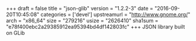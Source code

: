 +++
draft = false
title = "json-glib"
version = "1.2.2-3"
date = "2016-09-20T10:45:08"
categories = ['devel']
upstreamurl = "http://www.gnome.org/"
arch = "x86_64"
size = "279216"
usize = "2626410"
sha1sum = "e78f400ebc2a29385912ea95394bd4df142803fc"
+++
JSON library built on GLib